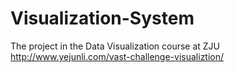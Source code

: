 # Visualization-System
The project in the Data Visualization course at ZJU
http://www.yejunli.com/vast-challenge-visualiztion/
